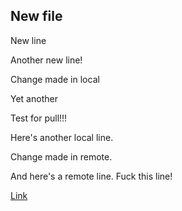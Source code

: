 ## New file

New line

Another new line!

Change made in local

Yet another

Test for pull!!!

Here's another local line.

Change made in remote.

And here's a remote line. Fuck this line!

[Link](https://en.wikipedia.org/wiki/Copa_del_Rey)
